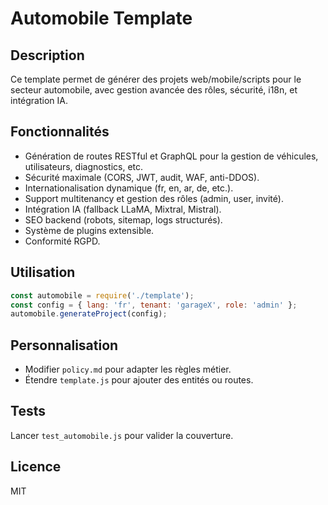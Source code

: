 # Automobile Template

## Description
Ce template permet de générer des projets web/mobile/scripts pour le secteur automobile, avec gestion avancée des rôles, sécurité, i18n, et intégration IA.

## Fonctionnalités
- Génération de routes RESTful et GraphQL pour la gestion de véhicules, utilisateurs, diagnostics, etc.
- Sécurité maximale (CORS, JWT, audit, WAF, anti-DDOS).
- Internationalisation dynamique (fr, en, ar, de, etc.).
- Support multitenancy et gestion des rôles (admin, user, invité).
- Intégration IA (fallback LLaMA, Mixtral, Mistral).
- SEO backend (robots, sitemap, logs structurés).
- Système de plugins extensible.
- Conformité RGPD.

## Utilisation
```js
const automobile = require('./template');
const config = { lang: 'fr', tenant: 'garageX', role: 'admin' };
automobile.generateProject(config);
```

## Personnalisation
- Modifier `policy.md` pour adapter les règles métier.
- Étendre `template.js` pour ajouter des entités ou routes.

## Tests
Lancer `test_automobile.js` pour valider la couverture.

## Licence
MIT
